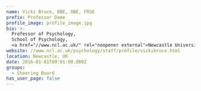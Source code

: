 ```yaml
---
name: Vicki Bruce, DBE, OBE, FRSE
prefix: Professor Dame
profile_image: profile_image.jpg
bio: >-
  Professor of Psychology,
  School of Psychology,
  <a href="//www.ncl.ac.uk/" rel="noopener external">Newcastle University</a>
website: //www.ncl.ac.uk/psychology/staff/profile/vickibruce.html
location: Newcastle, UK
date: 2016-01-01T09:01:00.000Z
groups:
  - Steering Board
has_user_page: false
---
```

